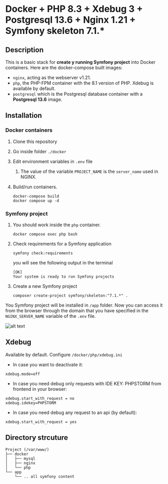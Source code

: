 
# Docker + PHP 8.3 + Xdebug 3 + Postgresql 13.6 + Nginx 1.21 + Symfony skeleton 7.1.*

## Description

This is a basic stack for **create y running Symfony project** into Docker containers.
Here are the docker-compose built images:

- `nginx`, acting as the webserver v1.21.
- `php`, the PHP-FPM container with the 8.1 version of PHP. Xdebug is available by default.
- `postgresql` which is the Postgresql database container with a **Postgresql 13.6** image.

## Installation

### Docker containers

1. Clone this repository
2. Go inside folder `./docker`
3. Edit environment variables in ``.env`` file
   1. The value of the variable `PROJECT_NAME` is the `server_name` used in NGINX.
   
4. Build/run containers.
   ```
   docker-compose build
   docker compose up -d
   ```
### Symfony project
1. You should work inside the `php` container.
   ```
   docker compose exec php bash
   ```
2. Check requirements for a Symfony application
   ```
   symfony check:requirements
   ```
   you will see the following output in the terminal
   ```
   [OK]                                             
   Your system is ready to run Symfony projects
   ```
3. Create a new Symfony project
   ```
   composer create-project symfony/skeleton:"7.1.*" .
   ```
You Symfony project will be installed in ``/app`` folder. Now you can access it from the browser through the domain that you have specified in the `NGINX_SERVER_NAME` variable of the `.env` file.

![alt text](https://alcales.com/wp-content/uploads/2022/01/2022-01-16-19_05_34-Welcome-to-Symfony-Brave.png)

## Xdebug
Available by default. Configure `/docker/php/xdebug.ini`
- In case you want to deactivate it:
```
xdebug.mode=off
```
- In case you need debug only requests with IDE KEY: PHPSTORM from frontend in your browser:
```
xdebug.start_with_request = no
xdebug.idekey=PHPSTORM
```
- In case you need debug any request to an api (by default):
```
xdebug.start_with_request = yes
```

## Directory strcuture
```
Project (/var/www/)
├── docker
│   ├── mysql
│   ├── nginx
│   └── php
└── app
    └── .. all symfony content
```
